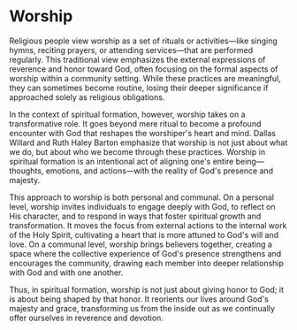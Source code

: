 # Worship

Religious people view worship as a set of rituals or activities—like singing hymns, reciting prayers, or attending
services—that are performed regularly. This traditional view emphasizes the external expressions of reverence and honor
toward God, often focusing on the formal aspects of worship within a community setting. While these practices are
meaningful, they can sometimes become routine, losing their deeper significance if approached solely as religious
obligations.

In the context of spiritual formation, however, worship takes on a transformative role. It goes beyond mere ritual to
become a profound encounter with God that reshapes the worshiper's heart and mind. Dallas Willard and Ruth Haley Barton
emphasize that worship is not just about what we do, but about who we become through these practices. Worship in
spiritual formation is an intentional act of aligning one's entire being—thoughts, emotions, and actions—with the
reality of God's presence and majesty.

This approach to worship is both personal and communal. On a personal level, worship invites individuals to engage
deeply with God, to reflect on His character, and to respond in ways that foster spiritual growth and transformation. It
moves the focus from external actions to the internal work of the Holy Spirit, cultivating a heart that is more attuned
to God's will and love. On a communal level, worship brings believers together, creating a space where the collective
experience of God's presence strengthens and encourages the community, drawing each member into deeper relationship with
God and with one another.

Thus, in spiritual formation, worship is not just about giving honor to God; it is about being shaped by that honor. It
reorients our lives around God's majesty and grace, transforming us from the inside out as we continually offer
ourselves in reverence and devotion.